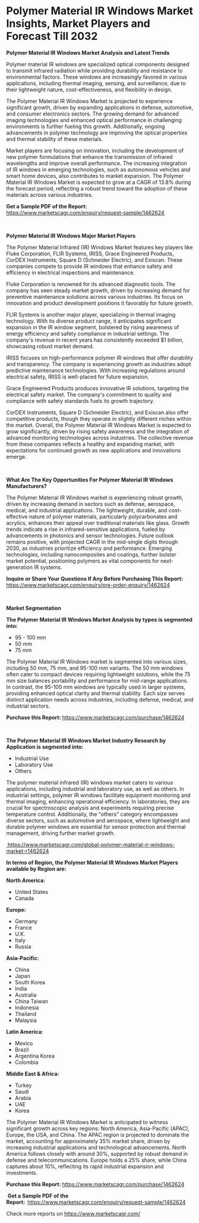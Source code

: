<p><h1>Polymer Material IR Windows Market Insights, Market Players and Forecast Till 2032</h1></p><p><strong>Polymer Material IR Windows Market Analysis and Latest Trends</strong></p>
<p><p>Polymer material IR windows are specialized optical components designed to transmit infrared radiation while providing durability and resistance to environmental factors. These windows are increasingly favored in various applications, including thermal imaging, sensing, and surveillance, due to their lightweight nature, cost-effectiveness, and flexibility in design. </p><p>The Polymer Material IR Windows Market is projected to experience significant growth, driven by expanding applications in defense, automotive, and consumer electronics sectors. The growing demand for advanced imaging technologies and enhanced optical performance in challenging environments is further fueling this growth. Additionally, ongoing advancements in polymer technology are improving the optical properties and thermal stability of these materials.</p><p>Market players are focusing on innovation, including the development of new polymer formulations that enhance the transmission of infrared wavelengths and improve overall performance. The increasing integration of IR windows in emerging technologies, such as autonomous vehicles and smart home devices, also contributes to market expansion. The Polymer Material IR Windows Market is expected to grow at a CAGR of 13.8% during the forecast period, reflecting a robust trend toward the adoption of these materials across various industries.</p></p>
<p><strong>Get a Sample PDF of the Report:&nbsp;</strong> <a href="https://www.marketscagr.com/enquiry/request-sample/1462624?utm_campaign=3135&utm_medium=2&utm_source=Github&utm_content=ia&utm_term=03042025&utm_id=polymer-material-ir-windows">https://www.marketscagr.com/enquiry/request-sample/1462624</a></p>
<p>&nbsp;</p>
<p><strong>Polymer Material IR Windows Major Market Players</strong></p>
<p><p>The Polymer Material Infrared (IR) Windows Market features key players like Fluke Corporation, FLIR Systems, IRISS, Grace Engineered Products, CorDEX Instruments, Square D (Schneider Electric), and Exiscan. These companies compete to provide IR windows that enhance safety and efficiency in electrical inspections and maintenance.</p><p>Fluke Corporation is renowned for its advanced diagnostic tools. The company has seen steady market growth, driven by increasing demand for preventive maintenance solutions across various industries. Its focus on innovation and product development positions it favorably for future growth.</p><p>FLIR Systems is another major player, specializing in thermal imaging technology. With its diverse product range, it anticipates significant expansion in the IR window segment, bolstered by rising awareness of energy efficiency and safety compliance in industrial settings. The company's revenue in recent years has consistently exceeded $1 billion, showcasing robust market demand.</p><p>IRISS focuses on high-performance polymer IR windows that offer durability and transparency. The company is experiencing growth as industries adopt predictive maintenance technologies. With increasing regulations around electrical safety, IRISS is well-placed for future expansion.</p><p>Grace Engineered Products produces innovative IR solutions, targeting the electrical safety market. The company's commitment to quality and compliance with safety standards fuels its growth trajectory.</p><p>CorDEX Instruments, Square D (Schneider Electric), and Exiscan also offer competitive products, though they operate in slightly different niches within the market. Overall, the Polymer Material IR Windows Market is expected to grow significantly, driven by rising safety awareness and the integration of advanced monitoring technologies across industries. The collective revenue from these companies reflects a healthy and expanding market, with expectations for continued growth as new applications and innovations emerge.</p></p>
<p>&nbsp;</p>
<p><strong>What Are The Key Opportunities For Polymer Material IR Windows Manufacturers?</strong></p>
<p><p>The Polymer Material IR Windows market is experiencing robust growth, driven by increasing demand in sectors such as defense, aerospace, medical, and industrial applications. The lightweight, durable, and cost-effective nature of polymer materials, particularly polycarbonates and acrylics, enhances their appeal over traditional materials like glass. Growth trends indicate a rise in infrared-sensitive applications, fueled by advancements in photonics and sensor technologies. Future outlook remains positive, with projected CAGR in the mid-single digits through 2030, as industries prioritize efficiency and performance. Emerging technologies, including nanocomposites and coatings, further bolster market potential, positioning polymers as vital components for next-generation IR systems.</p></p>
<p><strong>Inquire or Share Your Questions If Any Before Purchasing This Report:</strong> <a href="https://www.marketscagr.com/enquiry/pre-order-enquiry/1462624?utm_campaign=3135&utm_medium=2&utm_source=Github&utm_content=ia&utm_term=03042025&utm_id=polymer-material-ir-windows">https://www.marketscagr.com/enquiry/pre-order-enquiry/1462624</a></p>
<p>&nbsp;</p>
<p><strong>Market Segmentation</strong></p>
<p><strong>The Polymer Material IR Windows Market Analysis by types is segmented into:</strong></p>
<p><ul><li>95 - 100 mm</li><li>50 mm</li><li>75 mm</li></ul></p>
<p><p>The Polymer Material IR Windows market is segmented into various sizes, including 50 mm, 75 mm, and 95-100 mm variants. The 50 mm windows often cater to compact devices requiring lightweight solutions, while the 75 mm size balances portability and performance for mid-range applications. In contrast, the 95-100 mm windows are typically used in larger systems, providing enhanced optical clarity and thermal stability. Each size serves distinct application needs across industries, including defense, medical, and industrial sectors.</p></p>
<p><strong>Purchase this Report:&nbsp;</strong><a href="https://www.marketscagr.com/purchase/1462624?utm_campaign=3135&utm_medium=2&utm_source=Github&utm_content=ia&utm_term=03042025&utm_id=polymer-material-ir-windows">https://www.marketscagr.com/purchase/1462624</a></p>
<p>&nbsp;</p>
<p><strong>The Polymer Material IR Windows Market Industry Research by Application is segmented into:</strong></p>
<p><ul><li>Industrial Use</li><li>Laboratory Use</li><li>Others</li></ul></p>
<p><p>The polymer material infrared (IR) windows market caters to various applications, including industrial and laboratory use, as well as others. In industrial settings, polymer IR windows facilitate equipment monitoring and thermal imaging, enhancing operational efficiency. In laboratories, they are crucial for spectroscopic analysis and experiments requiring precise temperature control. Additionally, the "others" category encompasses diverse sectors, such as automotive and aerospace, where lightweight and durable polymer windows are essential for sensor protection and thermal management, driving further market growth.</p></p>
<p><a href="https://www.marketscagr.com/global-polymer-material-ir-windows-market-r1462624?utm_campaign=3135&utm_medium=2&utm_source=Github&utm_content=ia&utm_term=03042025&utm_id=polymer-material-ir-windows">&nbsp;https://www.marketscagr.com/global-polymer-material-ir-windows-market-r1462624</a></p>
<p><strong>In terms of Region, the Polymer Material IR Windows Market Players available by Region are:</strong></p>
<p>
    <p> <strong> North America: </strong>
        <ul>
            <li>United States</li>
            <li>Canada</li>
        </ul>
        </p> 
    <p> <strong> Europe: </strong>
        <ul>
            <li>Germany</li>
            <li>France</li>
            <li>U.K.</li>
            <li>Italy</li>
            <li>Russia</li>
        </ul>
        </p> 
    <p> <strong> Asia-Pacific: </strong>
        <ul>
            <li>China</li>
            <li>Japan</li>
            <li>South Korea</li>
            <li>India</li>
            <li>Australia</li>
            <li>China Taiwan</li>
            <li>Indonesia</li>
            <li>Thailand</li>
            <li>Malaysia</li>
        </ul>
        </p> 
    <p> <strong> Latin America: </strong>
        <ul>
            <li>Mexico</li>
            <li>Brazil</li>
            <li>Argentina Korea</li>
            <li>Colombia</li>
        </ul>
        </p> 
    <p> <strong> Middle East & Africa: </strong>
        <ul>
            <li>Turkey</li>
            <li>Saudi</li>
            <li>Arabia</li>
            <li>UAE</li>
            <li>Korea</li>
        </ul>
    </p>
    </p>
<p><p>The Polymer Material IR Windows Market is anticipated to witness significant growth across key regions: North America, Asia-Pacific (APAC), Europe, the USA, and China. The APAC region is projected to dominate the market, accounting for approximately 35% market share, driven by increasing industrial applications and technological advancements. North America follows closely with around 30%, supported by robust demand in defense and telecommunications. Europe holds a 25% share, while China captures about 10%, reflecting its rapid industrial expansion and investments.</p></p>
<p><strong>Purchase this Report: </strong><a href="https://www.marketscagr.com/purchase/1462624?utm_campaign=3135&utm_medium=2&utm_source=Github&utm_content=ia&utm_term=03042025&utm_id=polymer-material-ir-windows">https://www.marketscagr.com/purchase/1462624</a></p>
<p>&nbsp;<strong>Get a Sample PDF of the Report:&nbsp;&nbsp;</strong><a href="https://www.marketscagr.com/enquiry/request-sample/1462624?utm_campaign=3135&utm_medium=2&utm_source=Github&utm_content=ia&utm_term=03042025&utm_id=polymer-material-ir-windows">https://www.marketscagr.com/enquiry/request-sample/1462624</a></p>
<p><strong></strong></p>
<p>Check more reports on <a href="https://www.marketscagr.com/?utm_campaign=3135&utm_medium=2&utm_source=Github&utm_content=ia&utm_term=03042025&utm_id=polymer-material-ir-windows">https://www.marketscagr.com/</a></p>